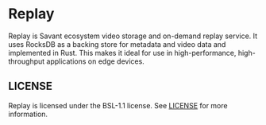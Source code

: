 # Replay

Replay is Savant ecosystem video storage and on-demand replay service. It uses RocksDB as a backing store for metadata
and video data and implemented in Rust. This makes it ideal for use in high-performance, high-throughput applications on
edge devices.

## LICENSE

Replay is licensed under the BSL-1.1 license. See [LICENSE](LICENSE) for more information.

